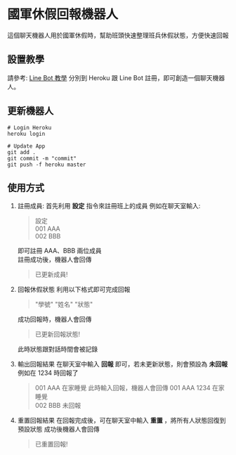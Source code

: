 # 國軍休假回報機器人
這個聊天機器人用於國軍休假時，幫助班頭快速整理班兵休假狀態，方便快速回報

## 設置教學
請參考: [Line Bot 教學](https://github.com/yaoandy107/line-bot-tutorial?tab=readme-ov-file)
分別到 Heroku 跟 Line Bot 註冊，即可創造一個聊天機器人。

## 更新機器人
```
# Login Heroku
heroku login

# Update App
git add .
git commit -m "commit"
git push -f heroku master
```

## 使用方式
1. 註冊成員:
   首先利用 **設定** 指令來註冊班上的成員
   例如在聊天室輸入:
   > 設定  
   > 001 AAA  
   > 002 BBB
   
   即可註冊 AAA、BBB 兩位成員  
   註冊成功後，機器人會回傳
   > 已更新成員!

2. 回報休假狀態
   利用以下格式即可完成回報
   > "學號" "姓名" "狀態"
   
   成功回報時，機器人會回傳
   
   > 已更新回報狀態!
   
   此時狀態跟對話時間會被記錄

4. 輸出回報結果
   在聊天室中輸入 **回報** 即可，若未更新狀態，則會預設為 **未回報**
   例如在 1234 時回報了
   > 001 AAA 在家睡覺
   此時輸入回報，機器人會回傳
   > 001 AAA 1234 在家睡覺  
   > 002 BBB 未回報

5. 重置回報結果
   在回報完成後，可在聊天室中輸入 **重置** ，將所有人狀態回復到預設狀態
   成功後機器人會回傳
   > 已重置回報!
   
